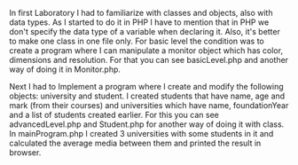 In first Laboratory I had to familiarize with classes and objects, also with data types.
As I started to do it in PHP I have to mention that in PHP we don't specify the data type 
of a variable when declaring it. Also, it's better to make one class in one file only.
For basic level the condition was to create a program where I can manipulate a monitor 
object which has color, dimensions and resolution. For that you can see basicLevel.php 
and another way of doing it in Monitor.php.

Next I had to Implement a program where I create and modify the 
following objects: university and student. I created students 
that have name, age and mark (from their courses) and universities
which have name, foundationYear and a list of students created earlier. For this
you can see advancedLevel.php and Student.php for another way of doing it with class.
In mainProgram.php I created 3 universities with some students in it and calculated 
the average media between them and printed the result in browser.